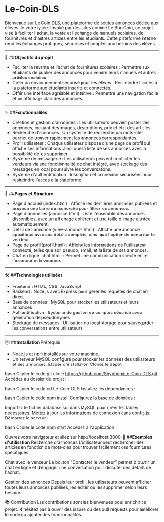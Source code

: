 # **Le-Coin-DLS**

Bienvenue sur Le Coin DLS, une plateforme de petites annonces dédiée aux élèves de votre lycée. Inspiré par des sites comme Le Bon Coin, ce projet vise à faciliter l'achat, la vente et l'échange de manuels scolaires, de fournitures et d'autres articles entre les étudiants. Cette plateforme interne rend les échanges pratiques, sécurisés et adaptés aux besoins des élèves.

___
📌 ##**Objectifs du projet**
* Faciliter la revente et l'achat de fournitures scolaires : Permettre aux étudiants de publier des annonces pour vendre leurs manuels et autres articles scolaires.
* Créer un environnement sécurisé pour les élèves : Restreindre l'accès à la plateforme aux étudiants inscrits et connectés.
* Offrir une interface agréable et intuitive : Permettre une navigation facile et un affichage clair des annonces.

___
✨ ##**Fonctionnalités**
* Création et gestion d'annonces : Les utilisateurs peuvent poster des annonces, incluant des images, descriptions, prix et état des articles.
* Recherche d'annonces : Un système de recherche par mots-clés permet de trouver rapidement les annonces correspondantes.
* Profil utilisateur : Chaque utilisateur dispose d'une page de profil qui affiche ses informations, ainsi que la liste de ses annonces avec la possibilité de les supprimer.
* Système de messagerie : Les utilisateurs peuvent contacter les vendeurs via une fonctionnalité de chat intégré, avec stockage des messages en local pour suivre les conversations.
* Système d'authentification : Inscription et connexion sécurisées pour restreindre l'accès à la plateforme.

___
📄 ##**Pages et Structure**
* Page d'accueil (index.html) : Affiche les dernières annonces publiées et propose une barre de recherche pour filtrer les annonces.
* Page d'annonces (annonce.html) : Liste l'ensemble des annonces disponibles, avec un affichage cohérent et une taille d'image ajustée automatiquement.
* Détail de l'annonce (view-annonce.html) : Affiche une annonce spécifique avec ses détails complets, ainsi que l'option de contacter le vendeur.
* Page de profil (profil.html) : Affiche les informations de l'utilisateur connecté, telles que son pseudo, email, et la liste de ses annonces.
* Chat en ligne (chat.html) : Permet une communication directe entre l'acheteur et le vendeur.

___
🛠️ ##**Technologies utilisées**
* Frontend : HTML, CSS, JavaScript
* Backend : Node.js avec Express pour gérer les requêtes de chat en direct
* Base de données : MySQL pour stocker les utilisateurs et leurs annonces
* Authentification : Système de gestion de comptes sécurisé avec génération de pseudonymes
* Stockage de messages : Utilisation du local storage pour sauvegarder les conversations entre utilisateurs

___
📦 ##**Installation**
Prérequis
* Node.js et npm installés sur votre machine.
* Un serveur MySQL configuré pour stocker les données des utilisateurs et des annonces.
Étapes d'installation
Clonez le dépôt :

bash
Copier le code
git clone https://github.com/Shyphem/Le-Coin-DLS.git
Accédez au dossier du projet :

bash
Copier le code
cd Le-Coin-DLS
Installez les dépendances :

bash
Copier le code
npm install
Configurez la base de données :

Importez le fichier database.sql dans MySQL pour créer les tables nécessaires.
Mettez à jour les informations de connexion dans config.js.
Démarrez le serveur :

bash
Copier le code
npm start
Accédez à l'application :

Ouvrez votre navigateur et allez sur http://localhost:3000.
🎨 ##**Exemples d'utilisation**
Recherche d'annonces
L'utilisateur peut rechercher des articles en fonction de mots-clés pour trouver facilement des fournitures spécifiques.

Chat avec le vendeur
Le bouton "Contacter le vendeur" permet d'ouvrir un chat en ligne et d'engager une conversation pour discuter des détails de l'achat.

Gestion des annonces
Depuis leur profil, les utilisateurs peuvent afficher toutes leurs annonces publiées, les éditer ou les supprimer selon leurs besoins.

📚 Contribution
Les contributions sont les bienvenues pour enrichir ce projet. N'hésitez pas à ouvrir des issues ou des pull requests pour améliorer le code ou ajouter des fonctionnalités.
